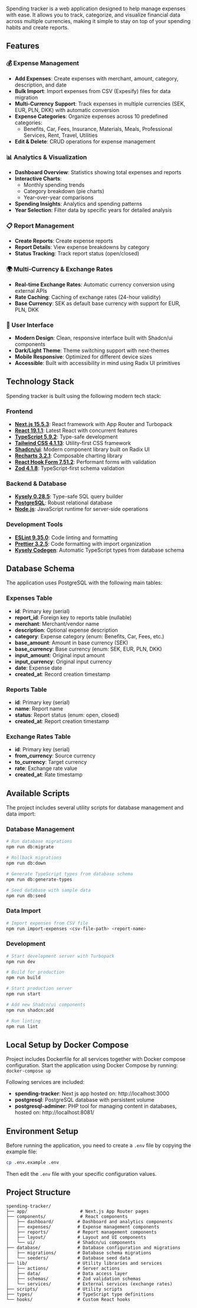 Spending tracker is a web application designed to help manage expenses with ease. It allows you to track, categorize, and visualize financial data across multiple currencies, making it simple to stay on top of your spending habits and create reports.

## Features

### 💰 Expense Management
- **Add Expenses**: Create expenses with merchant, amount, category, description, and date
- **Bulk Import**: Import expenses from CSV (Expesify) files for data migration
- **Multi-Currency Support**: Track expenses in multiple currencies (SEK, EUR, PLN, DKK) with automatic conversion
- **Expense Categories**: Organize expenses across 10 predefined categories:
  - Benefits, Car, Fees, Insurance, Materials, Meals, Professional Services, Rent, Travel, Utilities
- **Edit & Delete**: CRUD operations for expense management

### 📊 Analytics & Visualization
- **Dashboard Overview**: Statistics showing total expenses and reports
- **Interactive Charts**: 
  - Monthly spending trends
  - Category breakdown (pie charts)
  - Year-over-year comparisons
- **Spending Insights**: Analytics and spending patterns
- **Year Selection**: Filter data by specific years for detailed analysis

### 📋 Report Management
- **Create Reports**: Create expense reports
- **Report Details**: View expense breakdowns by category
- **Status Tracking**: Track report status (open/closed)

### 🌍 Multi-Currency & Exchange Rates
- **Real-time Exchange Rates**: Automatic currency conversion using external APIs
- **Rate Caching**: Caching of exchange rates (24-hour validity)
- **Base Currency**: SEK as default base currency with support for EUR, PLN, DKK

### 🎨 User Interface
- **Modern Design**: Clean, responsive interface built with Shadcn/ui components
- **Dark/Light Theme**: Theme switching support with next-themes
- **Mobile Responsive**: Optimized for different device sizes
- **Accessible**: Built with accessibility in mind using Radix UI primitives

## Technology Stack
Spending tracker is built using the following modern tech stack:

### Frontend
* **[Next.js 15.5.3](https://nextjs.org/docs/)**: React framework with App Router and Turbopack
* **[React 19.1.1](https://react.dev/)**: Latest React with concurrent features
* **[TypeScript 5.9.2](https://www.typescriptlang.org/)**: Type-safe development
* **[Tailwind CSS 4.1.13](https://tailwindcss.com/)**: Utility-first CSS framework
* **[Shadcn/ui](https://ui.shadcn.com/)**: Modern component library built on Radix UI
* **[Recharts 3.2.1](https://recharts.org/)**: Composable charting library
* **[React Hook Form 7.51.2](https://react-hook-form.com/)**: Performant forms with validation
* **[Zod 4.1.8](https://zod.dev/)**: TypeScript-first schema validation

### Backend & Database
* **[Kysely 0.28.5](https://kysely.dev/)**: Type-safe SQL query builder
* **[PostgreSQL](https://www.postgresql.org/)**: Robust relational database
* **[Node.js](https://nodejs.org/)**: JavaScript runtime for server-side operations

### Development Tools
* **[ESLint 9.35.0](https://eslint.org/)**: Code linting and formatting
* **[Prettier 3.2.5](https://prettier.io/)**: Code formatting with import organization
* **[Kysely Codegen](https://kysely.dev/docs/codegen)**: Automatic TypeScript types from database schema

## Database Schema

The application uses PostgreSQL with the following main tables:

### Expenses Table
- **id**: Primary key (serial)
- **report_id**: Foreign key to reports table (nullable)
- **merchant**: Merchant/vendor name
- **description**: Optional expense description
- **category**: Expense category (enum: Benefits, Car, Fees, etc.)
- **base_amount**: Amount in base currency (SEK)
- **base_currency**: Base currency (enum: SEK, EUR, PLN, DKK)
- **input_amount**: Original input amount
- **input_currency**: Original input currency
- **date**: Expense date
- **created_at**: Record creation timestamp

### Reports Table
- **id**: Primary key (serial)
- **name**: Report name
- **status**: Report status (enum: open, closed)
- **created_at**: Report creation timestamp

### Exchange Rates Table
- **id**: Primary key (serial)
- **from_currency**: Source currency
- **to_currency**: Target currency
- **rate**: Exchange rate value
- **created_at**: Rate timestamp

## Available Scripts

The project includes several utility scripts for database management and data import:

### Database Management
```bash
# Run database migrations
npm run db:migrate

# Rollback migrations
npm run db:down

# Generate TypeScript types from database schema
npm run db:generate-types

# Seed database with sample data
npm run db:seed
```

### Data Import
```bash
# Import expenses from CSV file
npm run import-expenses <csv-file-path> <report-name>
```

### Development
```bash
# Start development server with Turbopack
npm run dev

# Build for production
npm run build

# Start production server
npm run start

# Add new Shadcn/ui components
npm run shadcn:add

# Run linting
npm run lint
```

## Local Setup by Docker Compose

Project includes Dockerfile for all services together with Docker compose configuration.
Start the application using Docker Compose by running: `docker-compose up`

Following services are included:
* **spending-tracker**: Next js app hosted on: http://localhost:3000
* **postgresql**: PostgreSQL database with persistent volume
* **postgresql-adminer**: PHP tool for managing content in databases, hosted on: http://localhost:8081/


## Environment Setup

Before running the application, you need to create a `.env` file by copying the example file:

```bash
cp .env.example .env
```

Then edit the `.env` file with your specific configuration values.

## Project Structure

```
spending-tracker/
├── app/                    # Next.js App Router pages
├── components/             # React components
│   ├── dashboard/         # Dashboard and analytics components
│   ├── expenses/          # Expense management components
│   ├── reports/           # Report management components
│   ├── layout/            # Layout and UI components
│   └── ui/                # Shadcn/ui components
├── database/              # Database configuration and migrations
│   ├── migrations/        # Database schema migrations
│   └── seeders/           # Database seed data
├── lib/                   # Utility libraries and services
│   ├── actions/           # Server actions
│   ├── data/              # Data access layer
│   ├── schemas/           # Zod validation schemas
│   └── services/          # External services (exchange rates)
├── scripts/               # Utility scripts
├── types/                 # TypeScript type definitions
└── hooks/                 # Custom React hooks
```

